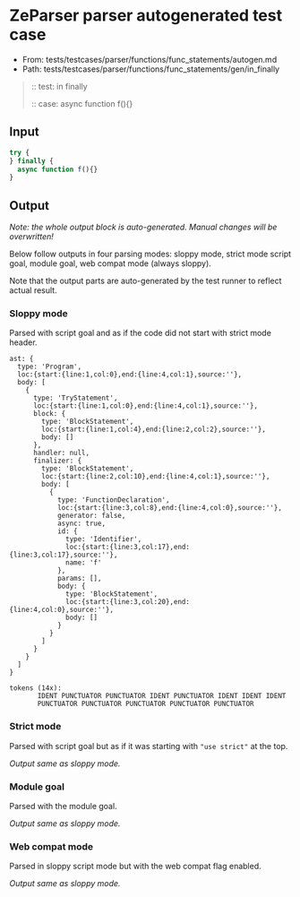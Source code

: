 # ZeParser parser autogenerated test case

- From: tests/testcases/parser/functions/func_statements/autogen.md
- Path: tests/testcases/parser/functions/func_statements/gen/in_finally

> :: test: in finally
>
> :: case: async function f(){}

## Input


`````js
try {
} finally {
  async function f(){}
}
`````

## Output

_Note: the whole output block is auto-generated. Manual changes will be overwritten!_

Below follow outputs in four parsing modes: sloppy mode, strict mode script goal, module goal, web compat mode (always sloppy).

Note that the output parts are auto-generated by the test runner to reflect actual result.

### Sloppy mode

Parsed with script goal and as if the code did not start with strict mode header.

`````
ast: {
  type: 'Program',
  loc:{start:{line:1,col:0},end:{line:4,col:1},source:''},
  body: [
    {
      type: 'TryStatement',
      loc:{start:{line:1,col:0},end:{line:4,col:1},source:''},
      block: {
        type: 'BlockStatement',
        loc:{start:{line:1,col:4},end:{line:2,col:2},source:''},
        body: []
      },
      handler: null,
      finalizer: {
        type: 'BlockStatement',
        loc:{start:{line:2,col:10},end:{line:4,col:1},source:''},
        body: [
          {
            type: 'FunctionDeclaration',
            loc:{start:{line:3,col:8},end:{line:4,col:0},source:''},
            generator: false,
            async: true,
            id: {
              type: 'Identifier',
              loc:{start:{line:3,col:17},end:{line:3,col:17},source:''},
              name: 'f'
            },
            params: [],
            body: {
              type: 'BlockStatement',
              loc:{start:{line:3,col:20},end:{line:4,col:0},source:''},
              body: []
            }
          }
        ]
      }
    }
  ]
}

tokens (14x):
       IDENT PUNCTUATOR PUNCTUATOR IDENT PUNCTUATOR IDENT IDENT IDENT
       PUNCTUATOR PUNCTUATOR PUNCTUATOR PUNCTUATOR PUNCTUATOR
`````

### Strict mode

Parsed with script goal but as if it was starting with `"use strict"` at the top.

_Output same as sloppy mode._

### Module goal

Parsed with the module goal.

_Output same as sloppy mode._

### Web compat mode

Parsed in sloppy script mode but with the web compat flag enabled.

_Output same as sloppy mode._
